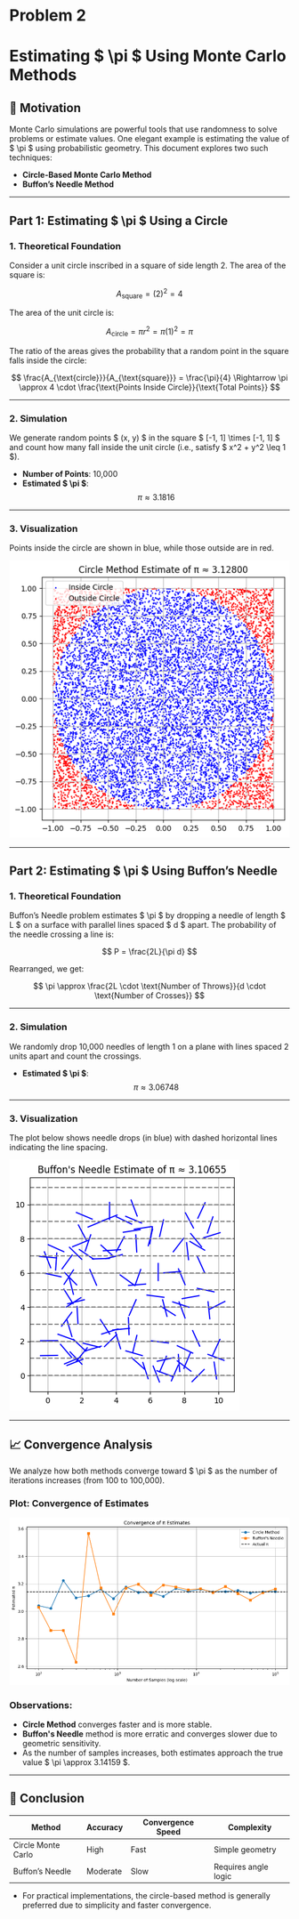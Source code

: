 # Problem 2

# Estimating $ \pi $ Using Monte Carlo Methods

## 🎯 Motivation

Monte Carlo simulations are powerful tools that use randomness to solve problems or estimate values. One elegant example is estimating the value of $ \pi $ using probabilistic geometry. This document explores two such techniques:

- **Circle-Based Monte Carlo Method**
- **Buffon’s Needle Method**

---

## Part 1: Estimating $ \pi $ Using a Circle

### 1. Theoretical Foundation

Consider a unit circle inscribed in a square of side length 2. The area of the square is:

$$
A_{\text{square}} = (2)^2 = 4
$$

The area of the unit circle is:

$$
A_{\text{circle}} = \pi r^2 = \pi (1)^2 = \pi
$$

The ratio of the areas gives the probability that a random point in the square falls inside the circle:

$$
\frac{A_{\text{circle}}}{A_{\text{square}}} = \frac{\pi}{4} \Rightarrow \pi \approx 4 \cdot \frac{\text{Points Inside Circle}}{\text{Total Points}}
$$

---

### 2. Simulation

We generate random points $ (x, y) $ in the square $ [-1, 1] \times [-1, 1] $ and count how many fall inside the unit circle (i.e., satisfy $ x^2 + y^2 \leq 1 $).

- **Number of Points**: 10,000  
- **Estimated $ \pi $**:  
  $$
  \pi \approx 3.1816
  $$

---

### 3. Visualization

Points inside the circle are shown in blue, while those outside are in red.

![alt text](image-3.png)

---

## Part 2: Estimating $ \pi $ Using Buffon’s Needle

### 1. Theoretical Foundation

Buffon’s Needle problem estimates $ \pi $ by dropping a needle of length $ L $ on a surface with parallel lines spaced $ d $ apart. The probability of the needle crossing a line is:

$$
P = \frac{2L}{\pi d}
$$

Rearranged, we get:

$$
\pi \approx \frac{2L \cdot \text{Number of Throws}}{d \cdot \text{Number of Crosses}}
$$

---

### 2. Simulation

We randomly drop 10,000 needles of length 1 on a plane with lines spaced 2 units apart and count the crossings.

- **Estimated $ \pi $**:  
  $$
  \pi \approx 3.06748
  $$

---

### 3. Visualization

The plot below shows needle drops (in blue) with dashed horizontal lines indicating the line spacing.

![alt text](image-4.png)

---

## 📈 Convergence Analysis

We analyze how both methods converge toward $ \pi $ as the number of iterations increases (from 100 to 100,000).

### Plot: Convergence of Estimates

![alt text](image-5.png)

### Observations:

- **Circle Method** converges faster and is more stable.
- **Buffon's Needle** method is more erratic and converges slower due to geometric sensitivity.
- As the number of samples increases, both estimates approach the true value $ \pi \approx 3.14159 $.

---

## 🧠 Conclusion

| Method             | Accuracy      | Convergence Speed | Complexity         |
|--------------------|----------------|---------------------|----------------------|
| Circle Monte Carlo | High           | Fast                | Simple geometry      |
| Buffon’s Needle    | Moderate       | Slow                | Requires angle logic |

- For practical implementations, the circle-based method is generally preferred due to simplicity and faster convergence.

